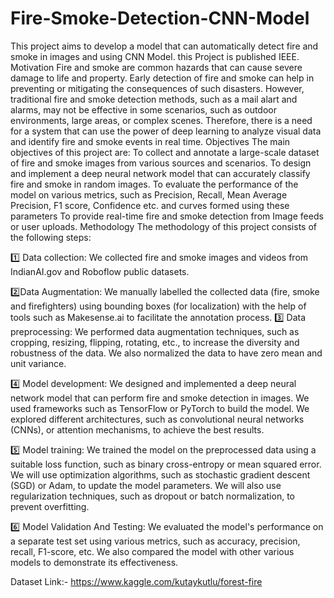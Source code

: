 # Fire-Smoke-Detection-CNN-Model

This project aims to develop a model that can automatically detect fire and smoke in images and using CNN Model.
this Project is published IEEE.
Motivation
Fire and smoke are common hazards that can cause severe damage to life and property. Early detection of fire and smoke can help in preventing or mitigating the consequences of such disasters. However, traditional fire and smoke detection methods, such as a mail alart and alarms, may not be effective in some scenarios, such as outdoor environments, large areas, or complex scenes. Therefore, there is a need for a system that can use the power of  deep learning to analyze visual data and identify fire and smoke events in real time.
Objectives
The main objectives of this project are:
To collect and annotate a large-scale dataset of fire and smoke images from various sources and scenarios.
To design and implement a deep neural network model that can accurately classify fire and smoke in random images.
To evaluate the performance of the model on various metrics, such as Precision, Recall, Mean Average Precision, F1 score, Confidence etc. and curves formed using these parameters
To provide real-time fire and smoke detection from Image feeds or user uploads.
Methodology
The methodology of this project consists of the following steps:

1️⃣  Data collection:
    We collected fire and smoke images and videos from IndianAI.gov and Roboflow public datasets.

2️⃣Data Augmentation:
We manually labelled the collected data (fire, smoke and firefighters) using bounding boxes (for localization) with the help of tools such as Makesense.ai to facilitate the annotation process.
3️⃣  Data preprocessing:
We performed data augmentation techniques, such as cropping, resizing, flipping, rotating, etc., to increase the diversity and robustness of the data. We also normalized the data to have zero mean and unit variance.
  

4️⃣  Model development:
We designed and implemented a deep neural network model that can perform fire and smoke detection in images. We used frameworks such as TensorFlow or PyTorch to build the model. We explored different architectures, such as convolutional neural networks (CNNs), or attention mechanisms, to achieve the best results.

5️⃣  Model training:
We trained the model on the preprocessed data using a suitable loss function, such as binary cross-entropy or mean squared error. We will use optimization algorithms, such as stochastic gradient descent (SGD) or Adam, to update the model parameters. We will also use regularization techniques, such as dropout or batch normalization, to prevent overfitting.

6️⃣  Model Validation And Testing:
We evaluated the model's performance on a separate test set using various metrics, such as accuracy, precision, recall, F1-score, etc. We also compared the model with other various models to demonstrate its effectiveness.





Dataset Link:- https://www.kaggle.com/kutaykutlu/forest-fire
